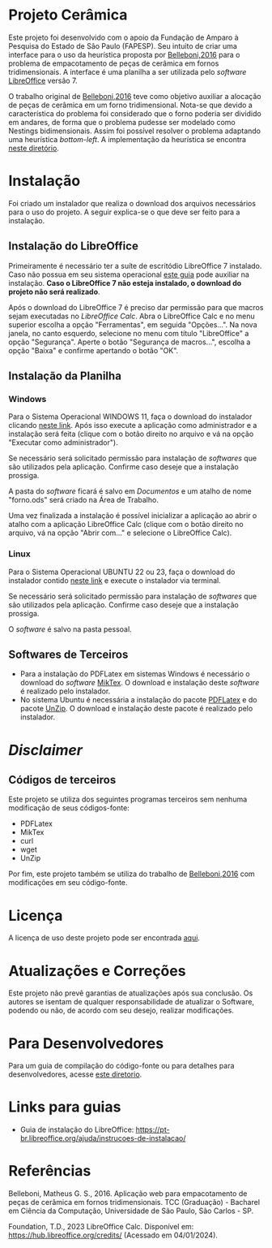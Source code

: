 # Projeto Cerâmica

Este projeto foi desenvolvido com o apoio da Fundação de Amparo à Pesquisa do Estado de São Paulo (FAPESP). Seu intuito de criar uma interface para o uso da heurística proposta por [Belleboni,2016](#1) para o problema de empacotamento de peças de cerâmica em fornos tridimensionais. A interface é uma planilha a ser utilizada pelo *software* [LibreOffice](#2) versão 7.

O trabalho original de [Belleboni,2016](#1) teve como objetivo auxiliar a alocação de peças de cerâmica em um forno tridimensional. Nota-se que devido a característica do problema foi considerado que o forno poderia ser dividido em andares, de forma que o problema pudesse ser modelado como Nestings bidimensionais. Assim foi possível resolver o problema adaptando uma heurística *bottom-left*. A implementação da heurística se encontra [neste diretório](solver/bottom-left-heuristic-master/).


# Instalação

Foi criado um instalador que realiza o download dos arquivos necessários para o uso do projeto. A seguir explica-se o que deve ser feito para a instalação.

## Instalação do LibreOffice

Primeiramente é necessário ter a suíte de escritódio LibreOffice 7 instalado. Caso não possua em seu sistema operacional [este guia](https://pt-br.libreoffice.org/ajuda/instrucoes-de-instalacao/) pode auxiliar na instalação. **Caso o LibreOffice 7 não esteja instalado, o download do projeto não será realizado**.

Após o download do LibreOffice 7 é preciso dar permissão para que macros sejam executadas no *LibreOffice Calc*.  Abra o LibreOffice Calc e no menu superior escolha a opção "Ferramentas", em seguida "Opções...". Na nova janela, no canto esquerdo, selecione no menu com título "LibreOffice" a opção "Segurança". Aperte o botão "Segurança de macros...", escolha a opção "Baixa" e confirme apertando o botão "OK".


## Instalação da Planilha

### Windows

Para o Sistema Operacional WINDOWS 11, faça o download do instalador clicando <a id="raw-url" href="https://raw.githubusercontent.com/thuzax/Projeto-Ceramica-Dev/main/instalador/instalador_win/INSTALDOR_WINDOWS_11.exe">neste link</a>. Após isso execute a aplicação como administrador e a instalação será feita (clique com o botão direito no arquivo e vá na opção "Executar como administrador").

Se necessário será solicitado permissão para instalação de *softwares* que são utilizados pela aplicação. Confirme caso deseje que a instalação prossiga.

A pasta do *software* ficará é salvo em *Documentos* e um atalho de nome "forno.ods" será criado na Área de Trabalho.

Uma vez finalizada a instalação é possível inicializar a aplicação ao abrir o atalho com a aplicação LibreOffice Calc (clique com o botão direito no arquivo, vá na opção "Abrir com..." e selecione o LibreOffice Calc).


### Linux

Para o Sistema Operacional UBUNTU 22 ou 23, faça o download do instalador contido  <a id="raw-url" href="https://raw.githubusercontent.com/thuzax/Projeto-Ceramica-Dev/main/instalador/instalador_ubuntu/INSTALADOR_UBUNTU_22">neste link</a> e execute o instalador via terminal.

Se necessário será solicitado permissão para instalação de *softwares* que são utilizados pela aplicação. Confirme caso deseje que a instalação prossiga.

O *software* é salvo na pasta pessoal.


## Softwares de Terceiros
- Para a instalação do PDFLatex em sistemas Windows é necessário o download do *software* [MikTex](https://miktex.org/). O download e instalação deste *software* é realizado pelo instalador.
- No sistema Ubuntu é necessária a instalação do pacote [PDFLatex](https://linux.die.net/man/1/pdflatex) e do pacote [UnZip](https://infozip.sourceforge.net/UnZip.html). O download e instalação deste pacote é realizado pelo instalador.


# *Disclaimer*

## Códigos de terceiros

Este projeto se utiliza dos seguintes programas terceiros sem nenhuma modificação de seus códigos-fonte:

- PDFLatex
- MikTex
- curl
- wget
- UnZip

Por fim, este projeto também se utiliza do trabalho de [Belleboni,2016](#1) com modificações em seu código-fonte.

# Licença

A licença de uso deste projeto pode ser encontrada [aqui](LICENSE).

# Atualizações e Correções

Este projeto não prevê garantias de atualizações após sua conclusão. Os autores se isentam de qualquer responsabilidade de atualizar o Software, podendo ou não, de acordo com seu desejo, realizar modificações.


# Para Desenvolvedores

Para um guia de compilação do código-fonte ou para detalhes para desenvolvedores, acesse [este diretorio](https://github.com/thuzax/Projeto-Ceramica-Dev/blob/main/docs/).


# Links para guias

- Guia de instalação do LibreOffice: https://pt-br.libreoffice.org/ajuda/instrucoes-de-instalacao/

# Referências

<a id="1">Belleboni, Matheus G. S., 2016. </a> Aplicação web para empacotamento de peças de cerâmica em fornos tridimensionais. TCC (Graduação) - Bacharel em Ciência da Computação, Universidade de São Paulo, São Carlos - SP.

<a id="2">Foundation, T.D., 2023</a> LibreOffice Calc. Disponível em: https://hub.libreoffice.org/credits/ (Acessado em 04/01/2024).
